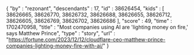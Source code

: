 {
  "by" : "rezonant",
  "descendants" : 17,
  "id" : 38626454,
  "kids" : [ 38626665, 38626770, 38626732, 38626688, 38626655, 38626712, 38626605, 38626769, 38626702, 38626686 ],
  "score" : 49,
  "time" : 1702470958,
  "title" : "Most companies using AI are 'lighting money on fire,' says Matthew Prince",
  "type" : "story",
  "url" : "https://fortune.com/2023/12/12/cloudflare-ceo-matthew-prince-companies-lighting-money-fire-with-ai/"
}
